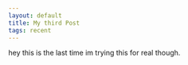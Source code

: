 ```yaml
---
layout: default 
title: My third Post
tags: recent
---
```



hey this is the last time im trying this for real though.